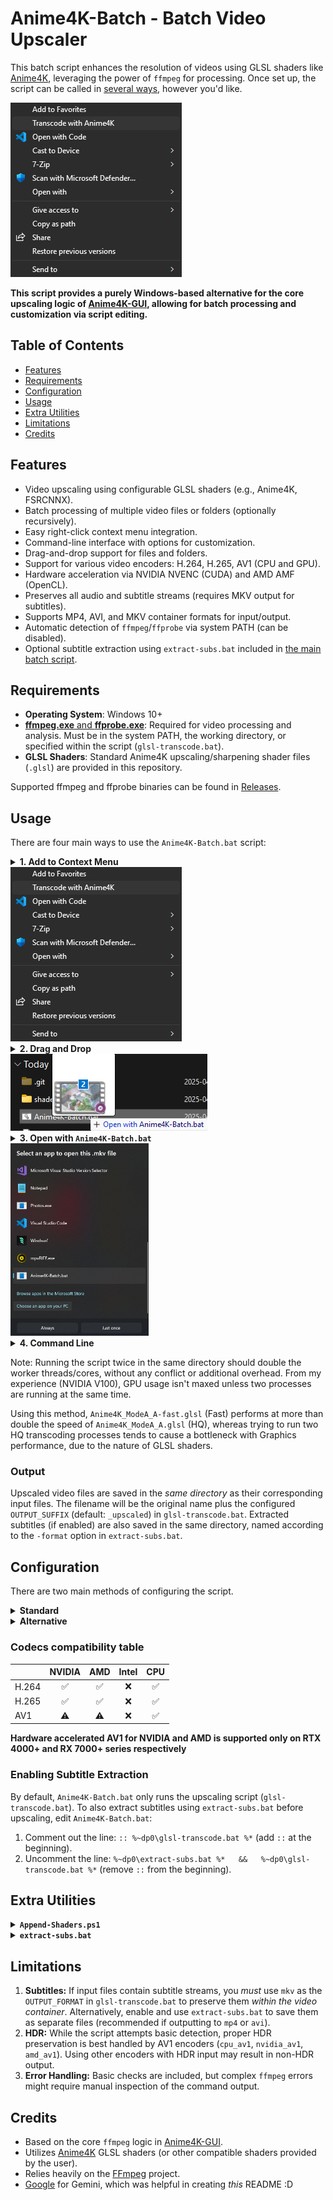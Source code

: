 # Anime4K-Batch - Batch Video Upscaler

This batch script enhances the resolution of videos using GLSL shaders like [Anime4K](https://github.com/bloc97/Anime4K), leveraging the power of `ffmpeg` for processing. Once set up, the script can be called in [several ways](#usage), however you'd like.

<img src="image-1.png" alt="Custom context menu" height="279">

**This script provides a purely Windows-based alternative for the core upscaling logic of [Anime4K-GUI](https://github.com/mikigal/Anime4K-GUI), allowing for batch processing and customization via script editing.**

## Table of Contents

*   [Features](#features)
*   [Requirements](#requirements)
*   [Configuration](#configuration)
*   [Usage](#usage)
*   [Extra Utilities](#extra-utilities)
*   [Limitations](#limitations)
*   [Credits](#credits)

## Features

*   Video upscaling using configurable GLSL shaders (e.g., Anime4K, FSRCNNX).
*   Batch processing of multiple video files or folders (optionally recursively).
*   Easy right-click context menu integration.
*   Command-line interface with options for customization.
*   Drag-and-drop support for files and folders.
*   Support for various video encoders: H.264, H.265, AV1 (CPU and GPU).
*   Hardware acceleration via NVIDIA NVENC (CUDA) and AMD AMF (OpenCL).
*   Preserves all audio and subtitle streams (requires MKV output for subtitles).
*   Supports MP4, AVI, and MKV container formats for input/output.
*   Automatic detection of `ffmpeg`/`ffprobe` via system PATH (can be disabled).
*   Optional subtitle extraction using `extract-subs.bat` included in [the main batch script](./Anime4K-Batch.bat?plain=1#L65).

## Requirements

*   **Operating System**: Windows 10+
*   [**ffmpeg.exe** and **ffprobe.exe**](https://ffmpeg.org/download.html#build-windows): Required for video processing and analysis. Must be in the system PATH, the working directory, or specified within the script (`glsl-transcode.bat`).
*   **GLSL Shaders**: Standard Anime4K upscaling/sharpening shader files (`.glsl`) are provided in this repository.

Supported ffmpeg and ffprobe binaries can be found in [Releases](https://github.com/Th-Underscore/Anime4K-Batch/releases).

## Usage

There are four main ways to use the `Anime4K-Batch.bat` script:

<details>
<summary><b>1. Add to Context Menu</b></summary>

*   Open PowerShell (user or admin) and set this variable to your path to the script:

    ```powershell
    $path = "C:\path\to\Anime4K-Batch.bat"
    ```

*   Then execute this command:

    ```powershell
    New-Item -Path "Registry::HKEY_CURRENT_USER\Software\Classes\*\shell\Transcode with Anime4K\command" -Value "$path ""%1""" -Force; New-Item -Path "Registry::HKEY_CURRENT_USER\Software\Classes\directory\shell\Transcode content with Anime4K\command" -Value "$path ""%1""" -Force
    ```

*   The script should now be available whenever you right-click on video files and folders.
*   If you wish to remove it from the context menu, run the following command:

    ```powershell
    Remove-Item -Path "Registry::HKEY_CURRENT_USER\Software\Classes\*\shell\Transcode with Anime4K" -Force; Remove-Item -Path "Registry::HKEY_CURRENT_USER\Software\Classes\directory\shell\Transcode content with Anime4K" -Force
    ```

*   _(Optional)_ To disable the new Windows 11 context menu for easier access:

    ```powershell
    New-Item -Path "Registry::HKEY_CURRENT_USER\Software\Classes\CLSID\{86ca1aa0-34aa-4e8b-a509-50c905bae2a2}\InprocServer32" -Value "" -Force
    ```

</details>

<img src="image-1.png" alt="Custom context menu" height="279">

<details>
<summary><b>2. Drag and Drop</b></summary>

*   Select one or more video files or folders containing videos.
*   Drag them directly onto the `Anime4K-Batch.bat` file icon. Processing will start with the settings defined in your configuration.

</details>

<img src="image-2.png" alt="Dragging and dropping files" width="315">

<details>
<summary><b>3. Open with <code>Anime4K-Batch.bat</code></b></summary>

*   Right-click on a video file and select "Open with" from the context menu (not available for folders or multiple files).
*   Select "Choose an app on your PC".
*   Choose `Anime4K-Batch.bat` and click "Once".
*   The script will start with the settings defined in your configuration.

</details>

<img src="image-3.png" alt="Open with" height="308">

<details>
<summary><b>4. Command Line</b></summary>

*   Open Command Prompt (`cmd.exe`) or PowerShell.
*   Navigate to the script's directory or use its absolute path.
*   Execute the script with optional flags and options, followed by paths to video files and/or folders.
*   Arguments are passed to the underlying script(s) (`glsl-transcode.bat` and optionally `extract-subs.bat`).

    ```batch
    C:\path\to\Anime4K-Batch.bat [options] [flags] "path\to\folder" "path\to\video.mkv" ...
    ```

#### Command Line Options & Flags

These options/flags override settings defined inside the script(s) *for that specific run*. Place them *before* the file/folder paths.

**Common Flags (affect both `glsl-transcode.bat` and `extract-subs.bat` if enabled):**

*   `-r`: **(Flag)** Process folders recursively.
*   `-f`: **(Flag)** Force overwrite if an output file with the target name already exists.
*   `-no-where`: **(Flag)** Disable automatic searching for `ffmpeg`/`ffprobe` in the system PATH; rely solely on paths set in the script or binaries in the script's directory.

**`glsl-transcode.bat` Specific Options & Flags:**

*   `-w <width>`: Override target width.
*   `-h <height>`: Override target height.
*   `-shader <file>`: Override shader filename (relative to shader path).
*   `-shaderpath <path>`: Override the base path for shaders.
*   `-cqp <value>`: Override the Constant Quantization Parameter (quality, 0-51).
*   `-container <type>`: Override output container format (`avi`, `mkv`, `mp4`).
*   `-delete`: **(Flag)** Delete original file after successful transcode (USE WITH CAUTION!).

**`extract-subs.bat` Specific Options & Flags (only relevant if subtitle extraction is enabled):**

*   `-format <string>`: Output filename format for subtitles (default: `FILE.lang.title`). Uses `FILE`, `lang`, `title` placeholders.

#### Command Line Examples

These examples demonstrate various command-line possibilities. While some are based on the default settings, others showcase specific flags and options. Note that features like subtitle extraction require enabling them in `Anime4K-Batch.bat` first (see [Enabling Subtitle Extraction](#enabling-subtitle-extraction)). Adjust paths and options as needed.

*   **Upscale everything in a folder recursively to 4K using a specific shader, force overwrite, and extract subs:**
    ```batch
    Anime4K-Batch.bat -w 3840 -h 2160 -shaderpath "%appdata%\mpv\shaders" -shader Anime4K_ModeA_A.glsl -r -f "C:\path\to\input\folder"
    ```
    *(Ensure subtitle extraction is enabled in `Anime4K-Batch.bat` for the `-r -f` flags to apply to `extract-subs.bat` as well)*

*   **Upscale to 1080p, use slightly lower quality (higher CQP), output as MP4, specify custom shaders, process recursively:**
    ```batch
    Anime4K-Batch.bat -w 1920 -h 1080 -cqp 28 -container mp4 -shaderpath "C:\MyCustomShaders" -r "C:\path\to\input"
    ```
    *(Ensure subtitle extraction is enabled in `Anime4K-Batch.bat` if you want subtitles)*

*   **Only extract subtitles recursively, forcing overwrite:**
    ```batch
    REM If ONLY extract-subs.bat is active in Anime4K-Batch.bat
    Anime4K-Batch.bat -r -f "C:\path\to\input"
    ```

*   **Upscale specific file to 4K (CQP 24), disable PATH check, extract subs:**
    ```batch
    Anime4K-Batch.bat -w 3840 -h 2160 -cqp 24 -no-where "C:\path\to\video.mkv"
    ```
    *(Ensure subtitle extraction is enabled in `Anime4K-Batch.bat`)*

*   **Use default settings but process recursively:**
    ```batch
    Anime4K-Batch.bat -r "C:\path\to\folder" "C:\path\to\another\video.mp4"
    ```

*   **Upscale recursively and delete original files (USE WITH CAUTION!), extract subs first:**
    ```batch
    Anime4K-Batch.bat -r -delete "C:\path\to\folder"
    ```
    *(Ensure subtitle extraction is enabled in `Anime4K-Batch.bat`)*

</details>

Note: Running the script twice in the same directory should double the worker threads/cores, without any conflict or additional overhead. From my experience (NVIDIA V100), GPU usage isn't maxed unless two processes are running at the same time.

Using this method, `Anime4K_ModeA_A-fast.glsl` (Fast) performs at more than double the speed of `Anime4K_ModeA_A.glsl` (HQ), whereas trying to run two HQ transcoding processes tends to cause a bottleneck with Graphics performance, due to the nature of GLSL shaders.

### Output

Upscaled video files are saved in the *same directory* as their corresponding input files. The filename will be the original name plus the configured `OUTPUT_SUFFIX` (default: `_upscaled`) in `glsl-transcode.bat`. Extracted subtitles (if enabled) are also saved in the same directory, named according to the `-format` option in `extract-subs.bat`.

## Configuration

There are two main methods of configuring the script.

<details>
<summary><b>Standard</b></summary>

Specifying these options/flags in [the main batch script](./Anime4K-Batch.bat?plain=1#L61) will determine the script's behaviour globally.

In the script, place these flags *before* the file/folder paths. See [Anime4K-Batch.bat](./Anime4K-Batch.bat) for a full guide.

**Common Flags (affect both `glsl-transcode.bat` and `extract-subs.bat` if enabled):**

*   `-r`: **(Flag)** Process folders recursively.
*   `-f`: **(Flag)** Force overwrite if an output file with the target name already exists.
*   `-no-where`: **(Flag)** Disable automatic searching for `ffmpeg`/`ffprobe` in the system PATH; rely solely on paths set in the script or binaries in the script's directory.

**Transcoding-Specific Options & Flags:**

*   `-w <width>`: Target width.
*   `-h <height>`: Target height.
*   `-shader <file>`: Shader filename (relative to shader path).
*   `-shaderpath <path>`: Base path for shaders.
*   `-codec-prof <type>`: Encoder profile (e.g., nvidia_h265, cpu_av1).
*   `-cqp <value>`: Constant Quantization Parameter (quality, 0-51).
*   `-container <type>`: Output container format (`avi`, `mkv`, `mp4`).
*   `-delete`: **(Flag)** Delete original file after successful transcode (USE WITH CAUTION!).

**Subtitle Extraction–Specific Options & Flags (only relevant if enabled):**

*   `-format <string>`: Output filename format for subtitles (default: `FILE.lang.title`). Uses `FILE`, `lang`, `title` placeholders.

</details>

<details>
<summary><b>Alternative</b></summary>
Advanced settings are configured by editing the `--- SETTINGS ---` section directly within the `glsl-transcode.bat` script file:

*   `TARGET_RESOLUTION_W`, `TARGET_RESOLUTION_H`: Desired output video dimensions.
*   `SHADER_FILE`: The specific `.glsl` shader file to use (relative to `SHADER_BASE_PATH`).
*   `SHADER_BASE_PATH`: The directory containing the shader files.
*   `ENCODER_PROFILE`: Selects the video codec and hardware acceleration (e.g., `nvidia_h264`, `cpu_av1`, `amd_h265`), set to `nvidia_h265` by default. See script comments for a full list of options.
*   `CQP`: Constant Quantization Parameter for quality control (lower value = higher quality, larger file).
*   `OUTPUT_FORMAT`: Output video container (`mkv`, `mp4`, `avi`). MKV is recommended for subtitle compatibility.
*   `OUTPUT_SUFFIX`: Text added to the end of the output filename (before the extension).
*   `FFMPEG_PATH`, `FFPROBE_PATH`: Manually specify paths if automatic detection fails or is disabled.
*   `CPU_THREADS`: Limit CPU core usage for CPU-based encoders.
*   `RECURSE_NEXT`: Set to `1` to enable recursive folder processing by default, `0` otherwise.

</details>

### Codecs compatibility table
|       | NVIDIA | AMD | Intel | CPU |
|:------|:------:|:---:|:-----:|:---:|
| H.264 |   ✅    |  ✅  |   ❌   |  ✅  |
| H.265 |   ✅    |  ✅  |   ❌   |  ✅  |
| AV1   |   ⚠️    |  ⚠️  |   ❌   |  ✅  |

**Hardware accelerated AV1 for NVIDIA and AMD is supported only on RTX 4000+ and RX 7000+ series respectively**

### Enabling Subtitle Extraction

By default, `Anime4K-Batch.bat` only runs the upscaling script (`glsl-transcode.bat`). To also extract subtitles using `extract-subs.bat` before upscaling, edit `Anime4K-Batch.bat`:
1.  Comment out the line: `:: %~dp0\glsl-transcode.bat %*` (add `::` at the beginning).
2.  Uncomment the line: `%~dp0\extract-subs.bat %*   &&   %~dp0\glsl-transcode.bat %*` (remove `::` from the beginning).

## Extra Utilities

<details>
<summary><b><code>Append-Shaders.ps1</code></b></summary>

This PowerShell script allows you to combine multiple GLSL shaders into a single file compatible with `ffmpeg`'s `glsl` filter (and potentially other applications like MPV). This is useful if you want to chain multiple shader effects for the `SHADER_FILE` setting in `glsl-transcode.bat`.

**MPV Shaderlist Format:** `~~/shader1.glsl;~~/shader2.glsl;~~/shader3.glsl`

**Usage Example** (assuming the script is in the same directory as `Anime4K-Batch.bat`):

```powershell
# Combine several Anime4K shaders from MPV's config folder into one file
.\Append-Shaders.ps1 -BaseDir "$env:AppData\mpv\" -FileListString "~~/shaders/Anime4K_Clamp_Highlights.glsl;~~/shaders/Anime4K_Restore_CNN_M.glsl;~~/shaders/Anime4K_Upscale_CNN_x2_M.glsl;~~/shaders/Anime4K_AutoDownscalePre_x2.glsl;~~/shaders/Anime4K_AutoDownscalePre_x4.glsl;~~/shaders/Anime4K_Upscale_CNN_x2_S.glsl" -OutputFile ".\shaders\Anime4K_ComplexChain.glsl"
```

You could then use the flag `-shader Anime4K_ComplexChain.glsl` or set `SHADER_FILE=Anime4K_ComplexChain.glsl` in `glsl-transcode.bat`.

</details>

<details>
<summary><b><code>extract-subs.bat</code></b></summary>

This batch script extracts subtitle tracks from video files using `ffprobe` and `ffmpeg`. It's designed to be run before `glsl-transcode.bat` if you want to preserve subtitles, especially when changing container formats (e.g., MKV to MP4).

**How it's used with `Anime4K-Batch.bat`:**

*   Edit `Anime4K-Batch.bat` to uncomment the line that runs both `extract-subs.bat` and `glsl-transcode.bat`. See [Enabling Subtitle Extraction](#enabling-subtitle-extraction).

**Standalone Usage / Command Line Options:**

You can also run `extract-subs.bat` directly.

```batch
C:\path\to\extract-subs.bat [options] [flags] "path\to\folder" "path\to\video.mkv" ...
```

*   `-format <string>`: Output filename format (default: `FILE.lang.title`, following [Jellyfin's naming convention](https://jellyfin.org/docs/general/server/media/external-files)). Placeholders:
    *   `FILE`: Original video filename (without extension).
    *   `lang`: Subtitle language code (e.g., `eng`, `jpn`).
    *   `title`: Subtitle track title, if available.
*   `-r`: **(Flag)** Process folders recursively.
*   `-f`: **(Flag)** Force overwrite existing subtitle files.
*   `-no-where`: **(Flag)** Disable automatic `ffmpeg`/`ffprobe` detection via PATH.

</details>

## Limitations

1.  **Subtitles:** If input files contain subtitle streams, you *must* use `mkv` as the `OUTPUT_FORMAT` in `glsl-transcode.bat` to preserve them *within the video container*. Alternatively, enable and use `extract-subs.bat` to save them as separate files (recommended if outputting to `mp4` or `avi`).
2.  **HDR:** While the script attempts basic detection, proper HDR preservation is best handled by AV1 encoders (`cpu_av1`, `nvidia_av1`, `amd_av1`). Using other encoders with HDR input may result in non-HDR output.
3.  **Error Handling:** Basic checks are included, but complex `ffmpeg` errors might require manual inspection of the command output.

## Credits

*   Based on the core `ffmpeg` logic in [Anime4K-GUI](https://github.com/mikigal/Anime4K-GUI).
*   Utilizes [Anime4K](https://github.com/bloc97/Anime4K) GLSL shaders (or other compatible shaders provided by the user).
*   Relies heavily on the [FFmpeg](https://ffmpeg.org) project.
*   [Google](https://gemini.google.com) for Gemini, which was helpful in creating _this_ README :D
